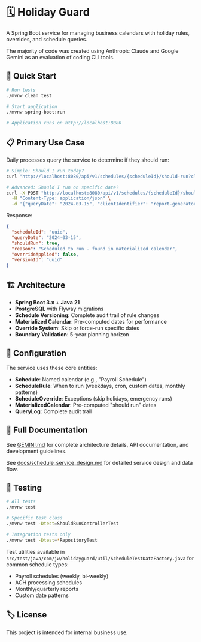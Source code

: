 # 🗓️ Holiday Guard

A Spring Boot service for managing business calendars with holiday rules, overrides, and schedule queries.

The majority of code was created using Anthropic Claude and Google Gemini as an evaluation of coding CLI tools.  

## 🚀 Quick Start

```bash
# Run tests
./mvnw clean test

# Start application
./mvnw spring-boot:run

# Application runs on http://localhost:8080
```

## 📋 Primary Use Case

Daily processes query the service to determine if they should run:

```bash
# Simple: Should I run today?
curl "http://localhost:8080/api/v1/schedules/{scheduleId}/should-run?client=payroll-service"

# Advanced: Should I run on specific date?
curl -X POST "http://localhost:8080/api/v1/schedules/{scheduleId}/should-run" \
  -H "Content-Type: application/json" \
  -d '{"queryDate": "2024-03-15", "clientIdentifier": "report-generator"}'
```

Response:
```json
{
  "scheduleId": "uuid",
  "queryDate": "2024-03-15",
  "shouldRun": true,
  "reason": "Scheduled to run - found in materialized calendar",
  "overrideApplied": false,
  "versionId": "uuid"
}
```

## 🏗️ Architecture

- **Spring Boot 3.x** + **Java 21**
- **PostgreSQL** with Flyway migrations  
- **Schedule Versioning**: Complete audit trail of rule changes
- **Materialized Calendar**: Pre-computed dates for performance
- **Override System**: Skip or force-run specific dates
- **Boundary Validation**: 5-year planning horizon

## 🔧 Configuration

The service uses these core entities:
- **Schedule**: Named calendar (e.g., "Payroll Schedule")
- **ScheduleRule**: When to run (weekdays, cron, custom dates, monthly patterns)
- **ScheduleOverride**: Exceptions (skip holidays, emergency runs)
- **MaterializedCalendar**: Pre-computed "should run" dates
- **QueryLog**: Complete audit trail

## 📖 Full Documentation

See [GEMINI.md](./GEMINI.md) for complete architecture details, API documentation, and development guidelines.

See [docs/schedule_service_design.md](./docs/schedule_service_design.md) for detailed service design and data flow.

## 🧪 Testing

```bash
# All tests
./mvnw test

# Specific test class
./mvnw test -Dtest=ShouldRunControllerTest

# Integration tests only
./mvnw test -Dtest=*RepositoryTest
```

Test utilities available in `src/test/java/com/jw/holidayguard/util/ScheduleTestDataFactory.java` for common schedule types:
- Payroll schedules (weekly, bi-weekly)
- ACH processing schedules  
- Monthly/quarterly reports
- Custom date patterns

## 🏷️ License

This project is intended for internal business use.
